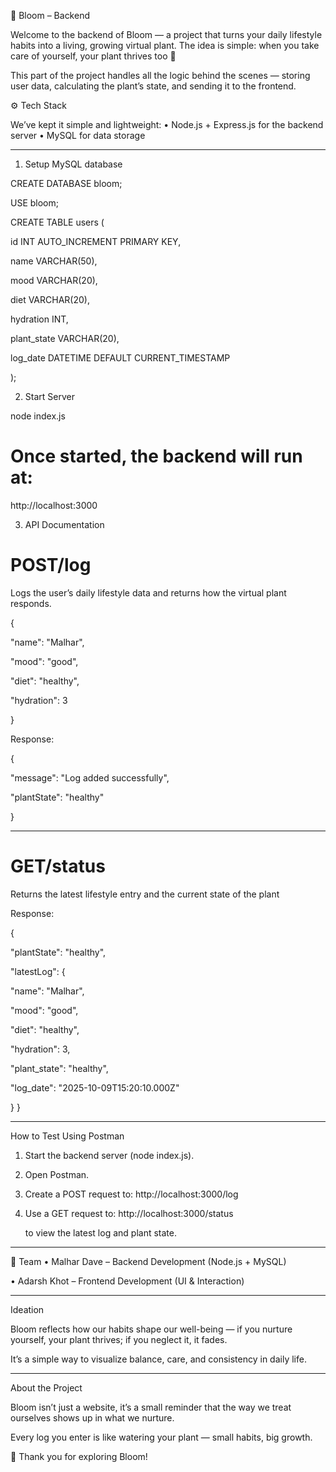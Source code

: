 🌿 Bloom – Backend

Welcome to the backend of Bloom — a project that turns your daily lifestyle habits into a living, growing virtual plant.
The idea is simple: when you take care of yourself, your plant thrives too 🌱

This part of the project handles all the logic behind the scenes — storing user data, calculating the plant’s state, and sending it to the frontend.

⚙️ Tech Stack

We’ve kept it simple and lightweight:
	•	Node.js + Express.js for the backend server
	•	MySQL for data storage

------------------------------------------------------------------
1. Setup MySQL database

CREATE DATABASE bloom;

USE bloom;

CREATE TABLE users (

  id INT AUTO_INCREMENT PRIMARY KEY,
  
  name VARCHAR(50),
  
  mood VARCHAR(20),
  
  diet VARCHAR(20),
  
  hydration INT,
  
  plant_state VARCHAR(20),
  
  log_date DATETIME DEFAULT CURRENT_TIMESTAMP
  
);

2. Start Server

node index.js

# Once started, the backend will run at: 

http://localhost:3000

3. API Documentation

# POST/log
Logs the user’s daily lifestyle data and returns how the virtual plant responds.

{

  "name": "Malhar",
  
  "mood": "good",
  
  "diet": "healthy",
  
  "hydration": 3
  
}

Response: 

{

  "message": "Log added successfully",
  
  "plantState": "healthy"
  
}

---------------------------------------------------------------------

# GET/status

Returns the latest lifestyle entry and the current state of the plant

Response: 

{

  "plantState": "healthy",
  
  "latestLog": {
  
  "name": "Malhar",
  
  "mood": "good",
  
  "diet": "healthy",
  
  "hydration": 3,
    
  "plant_state": "healthy",
    
  "log_date": "2025-10-09T15:20:10.000Z"

  }
}

---------------------------------------------------------------------
How to Test Using Postman

1.	Start the backend server (node index.js).

2.	Open Postman.

3.	Create a POST request to:
        http://localhost:3000/log

4. Use a GET request to: 
        http://localhost:3000/status

   to view the latest log and plant state.

---------------------------------------------------------------------
👥 Team
	•	Malhar Dave – Backend Development (Node.js + MySQL)
  
  •	Adarsh Khot – Frontend Development (UI & Interaction)

---------------------------------------------------------------------

Ideation

Bloom reflects how our habits shape our well-being — if you nurture yourself, your plant thrives; if you neglect it, it fades.

It’s a simple way to visualize balance, care, and consistency in daily life.

---------------------------------------------------------------------

About the Project

Bloom isn’t just a website, it’s a small reminder that the way we treat ourselves shows up in what we nurture.

Every log you enter is like watering your plant — small habits, big growth. 



🌻 Thank you for exploring Bloom!
